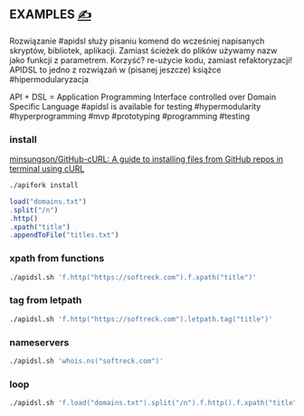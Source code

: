 
## EXAMPLES [<span style='font-size:20px;'>&#x270D;</span>](https://github.com/apidsl/download/edit/main/EXAMPLES.md)

Rozwiązanie #apidsl służy pisaniu komend do wcześniej napisanych skryptów, bibliotek, aplikacji. Zamiast ścieżek do plików używamy nazw jako funkcji z parametrem. Korzyść? re-użycie kodu, zamiast refaktoryzacji! APIDSL to jedno z rozwiązań w (pisanej jeszcze) książce #hipermodularyzacja

API + DSL = Application Programming Interface controlled over Domain Specific Language
#apidsl is available for testing
#hypermodularity #hyperprogramming #mvp #prototyping #programming #testing

### install

[minsungson/GitHub-cURL: A guide to installing files from GitHub repos in terminal using cURL](https://github.com/minsungson/GitHub-cURL)

```bash
./apifork install
```

```js
load("domains.txt")
.split("/n")
.http()
.xpath("title")
.appendToFile("titles.txt")
```


### xpath from functions

```bash
./apidsl.sh 'f.http("https://softreck.com").f.xpath("title")'
```


### tag from letpath

```bash
./apidsl.sh 'f.http("https://softreck.com").letpath.tag("title")'
```


### nameservers

```bash
./apidsl.sh 'whois.ns("softreck.com")'
```

### loop

```bash
./apidsl.sh 'f.load("domains.txt").split("/n").f.http().f.xpath("title").f.appendToFile("titles.txt")'
```


